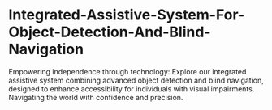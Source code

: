 # Integrated-Assistive-System-For-Object-Detection-And-Blind-Navigation
Empowering independence through technology: Explore our integrated assistive system combining advanced object detection and blind navigation, designed to enhance accessibility for individuals with visual impairments. Navigating the world with confidence and precision.
